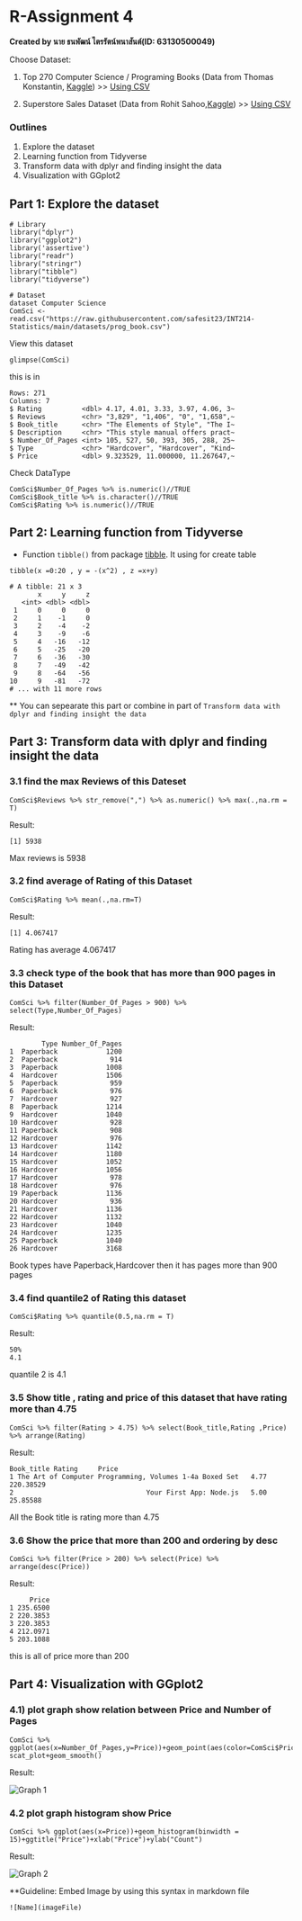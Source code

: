 # R-Assignment 4

**Created by นาย ธนพัฒน์ ไตรรัตน์พนาสันต์(ID: 63130500049)**

Choose Dataset:
1. Top 270 Computer Science / Programing Books (Data from Thomas Konstantin, [Kaggle](https://www.kaggle.com/thomaskonstantin/top-270-rated-computer-science-programing-books)) >> [Using CSV](https://raw.githubusercontent.com/safesit23/INT214-Statistics/main/datasets/prog_book.csv)

2. Superstore Sales Dataset (Data from Rohit Sahoo,[Kaggle](https://www.kaggle.com/rohitsahoo/sales-forecasting)) >> [Using CSV](https://raw.githubusercontent.com/safesit23/INT214-Statistics/main/datasets/superstore_sales.csv)


### Outlines
1. Explore the dataset
2. Learning function from Tidyverse
3. Transform data with dplyr and finding insight the data
4. Visualization with GGplot2

## Part 1: Explore the dataset

```
# Library
library("dplyr")
library("ggplot2")
library('assertive')
library("readr")
library("stringr")
library("tibble")
library("tidyverse")

# Dataset
dataset Computer Science
ComSci <- read.csv("https://raw.githubusercontent.com/safesit23/INT214-Statistics/main/datasets/prog_book.csv")
```

View this dataset 

```
glimpse(ComSci)
```

this is in 

```
Rows: 271
Columns: 7
$ Rating          <dbl> 4.17, 4.01, 3.33, 3.97, 4.06, 3~
$ Reviews         <chr> "3,829", "1,406", "0", "1,658",~
$ Book_title      <chr> "The Elements of Style", "The I~
$ Description     <chr> "This style manual offers pract~
$ Number_Of_Pages <int> 105, 527, 50, 393, 305, 288, 25~
$ Type            <chr> "Hardcover", "Hardcover", "Kind~
$ Price           <dbl> 9.323529, 11.000000, 11.267647,~
```

Check DataType
```
ComSci$Number_Of_Pages %>% is.numeric()//TRUE
ComSci$Book_title %>% is.character()//TRUE
ComSci$Rating %>% is.numeric()//TRUE
```

## Part 2: Learning function from Tidyverse

- Function `tibble()` from package [tibble](https://tibble.tidyverse.org/). It using for create table

```
tibble(x =0:20 , y = -(x^2) , z =x+y)
```

```
# A tibble: 21 x 3
       x     y     z
   <int> <dbl> <dbl>
 1     0     0     0
 2     1    -1     0
 3     2    -4    -2
 4     3    -9    -6
 5     4   -16   -12
 6     5   -25   -20
 7     6   -36   -30
 8     7   -49   -42
 9     8   -64   -56
10     9   -81   -72
# ... with 11 more rows
```

** You can sepearate this part or combine in part of `Transform data with dplyr and finding insight the data`


## Part 3: Transform data with dplyr and finding insight the data

### 3.1 find the max Reviews of this Dateset

```
ComSci$Reviews %>% str_remove(",") %>% as.numeric() %>% max(.,na.rm = T)
```

Result:

```
[1] 5938
```
Max reviews is 5938 


### 3.2 find average of Rating of this Dataset
```
ComSci$Rating %>% mean(.,na.rm=T)
```

Result:

```
[1] 4.067417
```
Rating has average 4.067417


### 3.3 check type of the book that has more than 900 pages in this Dataset
```
ComSci %>% filter(Number_Of_Pages > 900) %>% select(Type,Number_Of_Pages)
```

Result:
```
        Type Number_Of_Pages
1  Paperback            1200
2  Paperback             914
3  Paperback            1008
4  Hardcover            1506
5  Paperback             959
6  Paperback             976
7  Hardcover             927
8  Paperback            1214
9  Hardcover            1040
10 Hardcover             928
11 Paperback             908
12 Hardcover             976
13 Hardcover            1142
14 Hardcover            1180
15 Hardcover            1052
16 Hardcover            1056
17 Hardcover             978
18 Hardcover             976
19 Paperback            1136
20 Hardcover             936
21 Hardcover            1136
22 Hardcover            1132
23 Hardcover            1040
24 Hardcover            1235
25 Paperback            1040
26 Hardcover            3168
```

Book types have Paperback,Hardcover then it has pages more than 900 pages


### 3.4 find quantile2 of Rating this dataset
```
ComSci$Rating %>% quantile(0.5,na.rm = T)
```
Result:
```
50% 
4.1 
```
quantile 2 is 4.1


### 3.5 Show title , rating and price of this dataset that have rating more than 4.75
```
ComSci %>% filter(Rating > 4.75) %>% select(Book_title,Rating ,Price) %>% arrange(Rating)
```
Result:
```
Book_title Rating     Price
1 The Art of Computer Programming, Volumes 1-4a Boxed Set   4.77 220.38529
2                                 Your First App: Node.js   5.00  25.85588
```
All the Book title is rating more than 4.75

### 3.6 Show the price that more than 200 and ordering by desc
```
ComSci %>% filter(Price > 200) %>% select(Price) %>% arrange(desc(Price))
```
Result:
```
     Price
1 235.6500
2 220.3853
3 220.3853
4 212.0971
5 203.1088

```
this is all of price more than 200

## Part 4: Visualization with GGplot2
### 4.1) plot graph show relation between Price and Number of Pages
```
ComSci %>% ggplot(aes(x=Number_Of_Pages,y=Price))+geom_point(aes(color=ComSci$Price))
scat_plot+geom_smooth()
```
Result:

![Graph 1](graph1.png)

### 4.2 plot graph histogram show Price
```
ComSci %>% ggplot(aes(x=Price))+geom_histogram(binwidth = 15)+ggtitle("Price")+xlab("Price")+ylab("Count")
```
Result:

![Graph 2](graph2.png)

**Guideline:
Embed Image by using this syntax in markdown file
````
![Name](imageFile)
````
